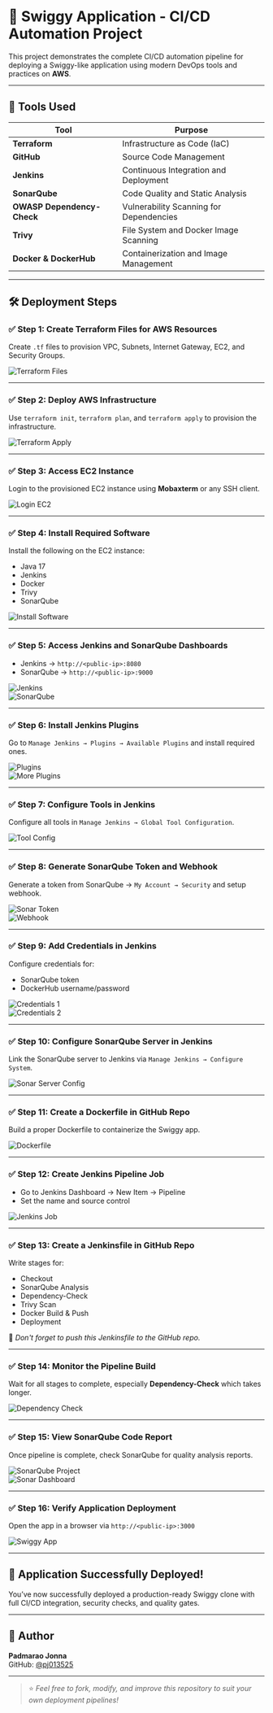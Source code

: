 # 🍔 Swiggy Application - CI/CD Automation Project

This project demonstrates the complete CI/CD automation pipeline for deploying a Swiggy-like application using modern DevOps tools and practices on **AWS**.

---

## 🚀 Tools Used
| Tool | Purpose |
|------|---------|
| **Terraform** | Infrastructure as Code (IaC) |
| **GitHub** | Source Code Management |
| **Jenkins** | Continuous Integration and Deployment |
| **SonarQube** | Code Quality and Static Analysis |
| **OWASP Dependency-Check** | Vulnerability Scanning for Dependencies |
| **Trivy** | File System and Docker Image Scanning |
| **Docker & DockerHub** | Containerization and Image Management |

---

## 🛠️ Deployment Steps

### ✅ Step 1: Create Terraform Files for AWS Resources
Create `.tf` files to provision VPC, Subnets, Internet Gateway, EC2, and Security Groups.

![Terraform Files](https://github.com/user-attachments/assets/b126a924-1987-4bad-9e92-6aeec63a77be)

---

### ✅ Step 2: Deploy AWS Infrastructure
Use `terraform init`, `terraform plan`, and `terraform apply` to provision the infrastructure.

![Terraform Apply](https://github.com/user-attachments/assets/2e1c79e7-f0d5-4f3a-9463-46c7a033a11f)

---

### ✅ Step 3: Access EC2 Instance
Login to the provisioned EC2 instance using **Mobaxterm** or any SSH client.

![Login EC2](https://github.com/user-attachments/assets/a1008ed1-93ee-44b9-a004-c8ae61544fbb)

---

### ✅ Step 4: Install Required Software
Install the following on the EC2 instance:
- Java 17
- Jenkins
- Docker
- Trivy
- SonarQube

![Install Software](https://github.com/user-attachments/assets/55c6ecfc-417d-40be-92d5-95a58a50350f)

---

### ✅ Step 5: Access Jenkins and SonarQube Dashboards
- Jenkins → `http://<public-ip>:8080`
- SonarQube → `http://<public-ip>:9000`

![Jenkins](https://github.com/user-attachments/assets/504e0175-8d37-4002-96f4-0aba6593aa0b)  
![SonarQube](https://github.com/user-attachments/assets/c1908dff-766c-417a-a75f-5ec84e4f1724)

---

### ✅ Step 6: Install Jenkins Plugins
Go to `Manage Jenkins → Plugins → Available Plugins` and install required ones.

![Plugins](https://github.com/user-attachments/assets/87746dec-289e-47a2-907d-d86f66633731)  
![More Plugins](https://github.com/user-attachments/assets/109e8a28-0a34-4f45-bac4-9ef180d47b1b)

---

### ✅ Step 7: Configure Tools in Jenkins
Configure all tools in `Manage Jenkins → Global Tool Configuration`.

![Tool Config](https://github.com/user-attachments/assets/a4505b7e-03d5-42c0-919a-af0e35f2acb4)

---

### ✅ Step 8: Generate SonarQube Token and Webhook
Generate a token from SonarQube → `My Account → Security` and setup webhook.

![Sonar Token](https://github.com/user-attachments/assets/2d89acdc-3e4c-4258-bda3-ccb359fac95f)  
![Webhook](https://github.com/user-attachments/assets/78f08f87-ac60-437b-84b8-8986ba516b18)

---

### ✅ Step 9: Add Credentials in Jenkins
Configure credentials for:
- SonarQube token
- DockerHub username/password

![Credentials 1](https://github.com/user-attachments/assets/4c8d326f-a0f9-46f0-8fc6-f7868eef258a)  
![Credentials 2](https://github.com/user-attachments/assets/c2452fab-c6d5-4ab0-a09b-2703f41f8ea3)

---

### ✅ Step 10: Configure SonarQube Server in Jenkins
Link the SonarQube server to Jenkins via `Manage Jenkins → Configure System`.

![Sonar Server Config](https://github.com/user-attachments/assets/1257f69e-3430-40c9-9d79-00a6db049b6e)

---

### ✅ Step 11: Create a Dockerfile in GitHub Repo
Build a proper Dockerfile to containerize the Swiggy app.

![Dockerfile](https://github.com/user-attachments/assets/18f4acbe-beb9-4524-9b89-494989c3e5a0)

---

### ✅ Step 12: Create Jenkins Pipeline Job
- Go to Jenkins Dashboard → New Item → Pipeline
- Set the name and source control

![Jenkins Job](https://github.com/user-attachments/assets/4f422367-4b76-46df-9677-2fefd9c53786)

---

### ✅ Step 13: Create a Jenkinsfile in GitHub Repo
Write stages for:
- Checkout
- SonarQube Analysis
- Dependency-Check
- Trivy Scan
- Docker Build & Push
- Deployment

📝 _Don't forget to push this Jenkinsfile to the GitHub repo._

---

### ✅ Step 14: Monitor the Pipeline Build
Wait for all stages to complete, especially **Dependency-Check** which takes longer.

![Dependency Check](https://github.com/user-attachments/assets/980fe6bb-922b-4bff-a90e-055996fba67b)

---

### ✅ Step 15: View SonarQube Code Report
Once pipeline is complete, check SonarQube for quality analysis reports.

![SonarQube Project](https://github.com/user-attachments/assets/22f44b8b-2658-439a-9c76-3547a6448bbc)  
![Sonar Dashboard](https://github.com/user-attachments/assets/b767fa89-73c2-441d-9ebd-ffb3c4858e1f)

---

### ✅ Step 16: Verify Application Deployment
Open the app in a browser via `http://<public-ip>:3000`

![Swiggy App](https://github.com/user-attachments/assets/5929fc19-2c55-473a-8add-3056e60f0330)

---

## 🎉 Application Successfully Deployed!

You’ve now successfully deployed a production-ready Swiggy clone with full CI/CD integration, security checks, and quality gates.

---

## 🧠 Author

**Padmarao Jonna**  
GitHub: [@pj013525](https://github.com/pj013525)

---

> ⭐ _Feel free to fork, modify, and improve this repository to suit your own deployment pipelines!_
